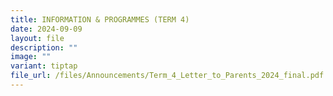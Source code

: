 ```yaml
---
title: INFORMATION & PROGRAMMES (TERM 4)
date: 2024-09-09
layout: file
description: ""
image: ""
variant: tiptap
file_url: /files/Announcements/Term_4_Letter_to_Parents_2024_final.pdf
---
```

